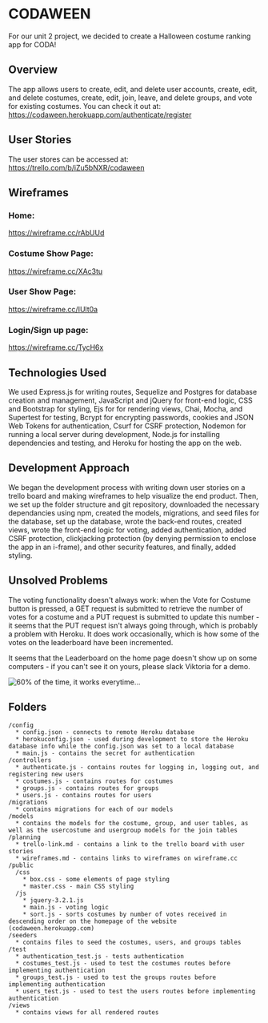 # CODAWEEN

For our unit 2 project, we decided to create a Halloween costume ranking app for CODA!

## Overview

The app allows users to create, edit, and delete user accounts, create, edit, and delete costumes, create, edit, join, leave, and delete groups, and vote for existing costumes. You can check it out at: https://codaween.herokuapp.com/authenticate/register

## User Stories

The user stores can be accessed at: https://trello.com/b/iZu5bNXR/codaween

## Wireframes 

### Home: 

https://wireframe.cc/rAbUUd

### Costume Show Page: 

https://wireframe.cc/XAc3tu

### User Show Page: 

https://wireframe.cc/IUlt0a

### Login/Sign up page: 

https://wireframe.cc/TycH6x

## Technologies Used

We used Express.js for writing routes, Sequelize and Postgres for database creation and management, JavaScript and jQuery for front-end logic, CSS and Bootstrap for styling, Ejs for for rendering views, Chai, Mocha, and Supertest for testing, Bcrypt for encrypting passwords, cookies and JSON Web Tokens for authentication, Csurf for CSRF protection, Nodemon for running a local server during development, Node.js for installing dependencies and testing, and Heroku for hosting the app on the web. 

## Development Approach

We began the development process with writing down user stories on a trello board and making wireframes to help visualize the end product. Then, we set up the folder structure and git repository, downloaded the necessary dependancies using npm, created the models, migrations, and seed files for the database, set up the database, wrote the back-end routes, created views, wrote the front-end logic for voting, added authentication, added CSRF protection, clickjacking protection (by denying permission to enclose the app in an i-frame), and other security features, and finally, added styling. 

## Unsolved Problems

The voting functionality doesn't always work: when the Vote for Costume button is pressed, a GET request is submitted to retrieve the number of votes for a costume and a PUT request is submitted to update this number - it seems that the PUT request isn't always going through, which is probably a problem with Heroku. It does work occasionally, which is how some of the votes on the leaderboard have been incremented. 
  
It seems that the Leaderboard on the home page doesn't show up on some computers - if you can't see it on yours, please slack Viktoria for a demo. 

![60% of the time, it works everytime...](http://e.lvme.me/nzu2igx.jpg)

## Folders

``` 
/config 
  * config.json - connects to remote Heroku database
  * herokuconfig.json - used during development to store the Heroku database info while the config.json was set to a local database
  * main.js - contains the secret for authentication
/controllers
  * authenticate.js - contains routes for logging in, logging out, and registering new users
  * costumes.js - contains routes for costumes
  * groups.js - contains routes for groups
  * users.js - contains routes for users
/migrations
  * contains migrations for each of our models
/models
  * contains the models for the costume, group, and user tables, as well as the usercostume and usergroup models for the join tables
/planning
  * trello-link.md - contains a link to the trello board with user stories
  * wireframes.md - contains links to wireframes on wireframe.cc
/public
  /css
    * box.css - some elements of page styling
    * master.css - main CSS styling
  /js
    * jquery-3.2.1.js
    * main.js - voting logic
    * sort.js - sorts costumes by number of votes received in descending order on the homepage of the website (codaween.herokuapp.com)
/seeders
  * contains files to seed the costumes, users, and groups tables 
/test
  * authentication_test.js - tests authentication
  * costumes_test.js - used to test the costumes routes before implementing authentication 
  * groups_test.js - used to test the groups routes before implementing authentication
  * users_test.js - used to test the users routes before implementing authentication
/views
  * contains views for all rendered routes
```



